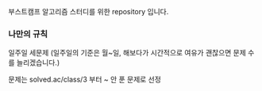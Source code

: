 부스트캠프 알고리즘 스터디를 위한 repository 입니다.

### 나만의 규칙

일주일 세문제 (일주일의 기준은 월~일, 해보다가 시간적으로 여유가 괜찮으면 문제 수를 늘리겠습니다.)

문제는 solved.ac/class/3 부터 ~ 안 푼 문제로 선정
